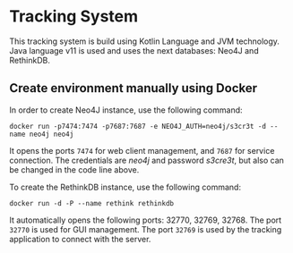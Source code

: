 # Tracking System

This tracking system is build using Kotlin Language and JVM technology. Java language v11 is used and uses the next
databases: Neo4J and RethinkDB.

## Create environment manually using Docker
In order to create Neo4J instance, use the following command:

`docker run -p7474:7474 -p7687:7687 -e NEO4J_AUTH=neo4j/s3cr3t -d --name neo4j neo4j`

It opens the ports `7474` for web client management, and `7687` for service connection. The credentials are _neo4j_ and 
password _s3cre3t_, but also can be changed in the code line above.

To create the RethinkDB instance, use the following command:

`docker run -d -P --name rethink rethinkdb` 

It automatically opens the following ports: 32770, 32769, 32768. The port `32770` is used for GUI management. The port
`32769` is used by the tracking application to connect with the server.


